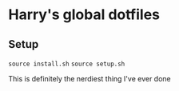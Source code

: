 # Harry's global dotfiles

## Setup

`source install.sh`
`source setup.sh`

This is definitely the nerdiest thing I've ever done
